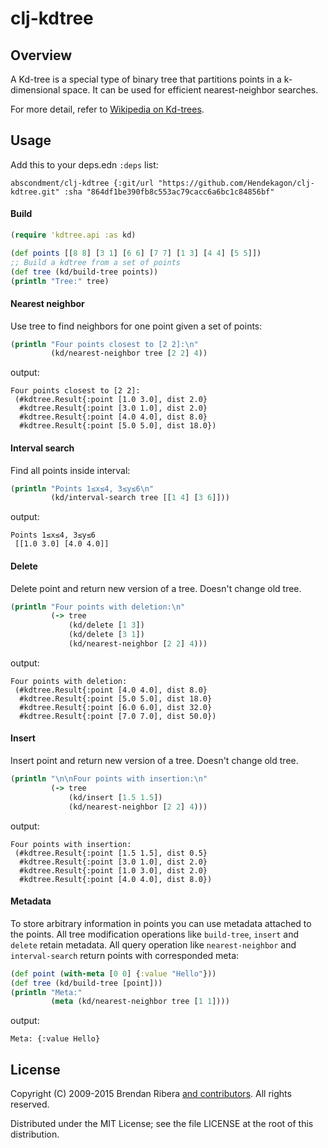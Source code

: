 # clj-kdtree

## Overview

A Kd-tree is a special type of binary tree that partitions points in a
k-dimensional space. It can be used for efficient nearest-neighbor
searches.

For more detail, refer to [Wikipedia on Kd-trees](http://en.wikipedia.org/wiki/Kd-tree).

## Usage

Add this to your deps.edn `:deps` list:

    abscondment/clj-kdtree {:git/url "https://github.com/Hendekagon/clj-kdtree.git" :sha "864df1be390fb8c553ac79cacc6a6bc1c84856bf"

#### Build
```clojure
(require 'kdtree.api :as kd)

(def points [[8 8] [3 1] [6 6] [7 7] [1 3] [4 4] [5 5]])
;; Build a kdtree from a set of points
(def tree (kd/build-tree points))
(println "Tree:" tree)
```

#### Nearest neighbor

Use tree to find neighbors for one point given a set of points:
```clojure
(println "Four points closest to [2 2]:\n"
         (kd/nearest-neighbor tree [2 2] 4))
```
output:
```text
Four points closest to [2 2]:
 (#kdtree.Result{:point [1.0 3.0], dist 2.0}
  #kdtree.Result{:point [3.0 1.0], dist 2.0}
  #kdtree.Result{:point [4.0 4.0], dist 8.0}
  #kdtree.Result{:point [5.0 5.0], dist 18.0})
```

#### Interval search

Find all points inside interval:
```clojure
(println "Points 1≤x≤4, 3≤y≤6\n"
         (kd/interval-search tree [[1 4] [3 6]]))
```
output:
```text
Points 1≤x≤4, 3≤y≤6
 [[1.0 3.0] [4.0 4.0]]
```


#### Delete

Delete point and return new version of a tree. Doesn't change old tree.
```clojure
(println "Four points with deletion:\n"
         (-> tree
             (kd/delete [1 3])
             (kd/delete [3 1])
             (kd/nearest-neighbor [2 2] 4)))
```
output:
```text
Four points with deletion:
 (#kdtree.Result{:point [4.0 4.0], dist 8.0}
  #kdtree.Result{:point [5.0 5.0], dist 18.0}
  #kdtree.Result{:point [6.0 6.0], dist 32.0}
  #kdtree.Result{:point [7.0 7.0], dist 50.0})
```

#### Insert

Insert point and return new version of a tree. Doesn't change old tree.
```clojure
(println "\n\nFour points with insertion:\n"
         (-> tree
             (kd/insert [1.5 1.5])
             (kd/nearest-neighbor [2 2] 4)))
```
output:
```text
Four points with insertion:
 (#kdtree.Result{:point [1.5 1.5], dist 0.5}
  #kdtree.Result{:point [3.0 1.0], dist 2.0}
  #kdtree.Result{:point [1.0 3.0], dist 2.0}
  #kdtree.Result{:point [4.0 4.0], dist 8.0})
```

#### Metadata

To store arbitrary information in points you can use metadata attached to the points. All tree modification operations like `build-tree`, `insert` and `delete` retain metadata. All query operation like `nearest-neighbor` and `interval-search` return points with corresponded meta:

```clojure
(def point (with-meta [0 0] {:value "Hello"}))
(def tree (kd/build-tree [point]))
(println "Meta:"
         (meta (kd/nearest-neighbor tree [1 1])))
```
output:
```text
Meta: {:value Hello}
```

## License

Copyright (C) 2009-2015 Brendan Ribera [and contributors](https://github.com/abscondment/clj-kd/graphs/contributors). All rights reserved.

Distributed under the MIT License; see the file LICENSE at the root of
this distribution.
